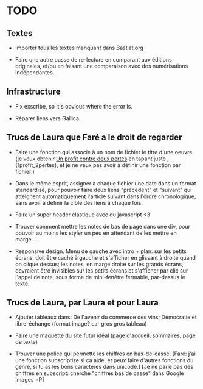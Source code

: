 TODO
====

Textes
------

  * Importer tous les textes manquant dans Bastiat.org

  * Faire une autre passe de re-lecture en comparant aux éditions originales,
    et/ou en faisant une comparaison avec des numérisations indépendantes.


Infrastructure
--------------

  * Fix exscribe, so it's obvious where the error is.

  * Réparer liens vers Gallica.

Trucs de Laura que Faré a le droit de regarder
----------------------------------------------

  * Faire une fonction qui associe à un nom de fichier le titre d'une oeuvre (je veux obtenir <a href="1profit_2pertes">Un profit contre deux pertes</a> en tapant juste ,(1profit_2pertes), et je ne veux pas avoir à définir une fonction par fichier.)

  * Dans le même esprit, assigner à chaque fichier une date dans un format standardisé, pour pouvoir faire deux liens "précédent" et "suivant" qui atteignent automatiquement l'article suivant dans l'ordre chronologique, sans avoir à définir la cible des liens à chaque fois.

  * Faire un super header élastique avec du javascript <3

  * Trouver comment mettre les notes de bas de page dans une div, pour pouvoir au moins les styler un peu en attendant de les mettre en marge...

  * Responsive design. Menu de gauche avec intro + plan: sur les petits écrans, doit être caché à gauche et s'afficher en glissant à droite quand on clique dessus; les notes, en marge droite sur les grands écrans, devraient être invisibles sur les  petits écrans et s'afficher par clic sur l'appel de note, sous forme de mini-fenêtre fermable, par-dessus le texte.
 

Trucs de Laura, par Laura et pour Laura
---------------------------------------

  * Ajouter tableaux dans: De l'avenir du commerce des vins; Démocratie et libre-échange
    (format image? car gros gros tableau)

  * Faire une maquette du site futur idéal (page d'accueil, sommaires, page de texte)

  * Trouver une police qui permette les chiffres en bas-de-casse.
    [Faré: j'ai une fonction subscriptize si ça aide, et peux faire d'autres fonctions du genre,
	si tu as les bons caractères dans unicode.]
    [Je ne parle pas des chiffres en subscript: cherche "chiffres bas de casse" dans Google Images =P]
